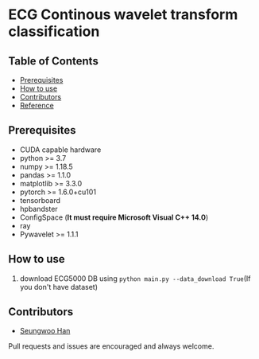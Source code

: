 # ECG Continous wavelet transform classification

## Table of Contents

* [Prerequisites](#prerequisites)
* [How to use](#how-to-use)
* [Contributors](#contributors)
* [Reference](#reference)

## Prerequisites

- CUDA capable hardware
- python >= 3.7
- numpy >= 1.18.5
- pandas >= 1.1.0
- matplotlib >= 3.3.0
- pytorch >= 1.6.0+cu101
- tensorboard
- hpbandster
- ConfigSpace (**It must require Microsoft Visual C++ 14.0**)
- ray
- Pywavelet >= 1.1.1


## How to use

1. download ECG5000 DB using ```python main.py --data_download True```(If you don't have dataset)

## Contributors
- [Seungwoo Han](https://github.com/Kaintels)

Pull requests and issues are encouraged and always welcome.
